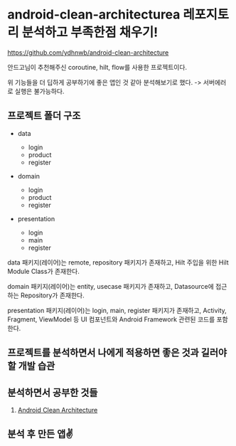 # android-clean-architecturea 레포지토리 분석하고 부족한점 채우기!

https://github.com/ydhnwb/android-clean-architecture

안드고님이 추천해주신 coroutine, hilt, flow를 사용한 프로젝트이다.

위 기능들을 더 딥하게 공부하기에 좋은 앱인 것 같아 분석해보기로 했다. -> 서버에러로 실행은 불가능하다.

## 프로젝트 폴더 구조
- data
  - login
  - product
  - register
  
- domain
  - login
  - product
  - register

- presentation
  - login
  - main
  - register

data 패키지(레이어)는 remote, repository 패키지가 존재하고, Hilt 주입을 위한 Hilt Module Class가 존재한다.

domain 패키지(레이어)는 entity, usecase 패키지가 존재하고, Datasource에 접근하는 Repository가 존재한다.

presentation 패키지(레이어)는 login, main, register 패키지가 존재하고, Activity, Fragment, ViewModel 등 UI 컴포넌트와 Android Framework 관련된 코드를 포함한다.







## 프로젝트를 분석하면서 나에게 적용하면 좋은 것과 길러야할 개발 습관 




## 분석하면서 공부한 것들
1. [Android Clean Architecture](http://www.google.co.kr)



## 분석 후 만든 앱✌️
